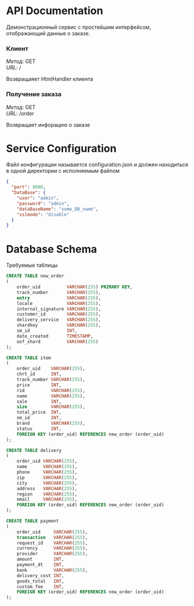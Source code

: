 # API Documentation

Демонстрационный сервис с простейшим интерфейсом, отображающий данные о заказе.

###  Клиент
*Метод*: GET   
*URL*: /

Возвращаяет HtmlHandler клиента

###  Получение заказа
*Метод*: GET   
*URL*: /order

Возвращает инфорацию о заказе

# Service Configuration

Файл конфигурации называется configuration.json и должен находиться в одной директории с исполняемым файлом

```json
{
  "port": 8080,
  "DataBase": {
    "user": "admin",
    "password": "admin",
    "dataBaseName": "some_DB_name",
    "sslmode": "disable"
  }
}
```

# Database Schema

Требуемые таблицы

```sql
CREATE TABLE new_order
(
    order_uid          VARCHAR(255) PRIMARY KEY,
    track_number       VARCHAR(255),
    entry              VARCHAR(255),
    locale             VARCHAR(255),
    internal_signature VARCHAR(255),
    customer_id        VARCHAR(255),
    delivery_service   VARCHAR(255),
    shardkey           VARCHAR(255),
    sm_id              INT,
    date_created       TIMESTAMP,
    oof_shard          VARCHAR(255)
);

CREATE TABLE item
(
    order_uid    VARCHAR(255),
    chrt_id      INT,
    track_number VARCHAR(255),
    price        INT,
    rid          VARCHAR(255),
    name         VARCHAR(255),
    sale         INT,
    size         VARCHAR(255),
    total_price  INT,
    nm_id        INT,
    brand        VARCHAR(255),
    status       INT,
    FOREIGN KEY (order_uid) REFERENCES new_order (order_uid)
);

CREATE TABLE delivery
(
    order_uid VARCHAR(255),
    name      VARCHAR(255),
    phone     VARCHAR(255),
    zip       VARCHAR(255),
    city      VARCHAR(255),
    address   VARCHAR(255),
    region    VARCHAR(255),
    email     VARCHAR(255),
    FOREIGN KEY (order_uid) REFERENCES new_order (order_uid)
);

CREATE TABLE payment
(
    order_uid     VARCHAR(255),
    transaction   VARCHAR(255),
    request_id    VARCHAR(255),
    currency      VARCHAR(255),
    provider      VARCHAR(255),
    amount        INT,
    payment_dt    INT,
    bank          VARCHAR(255),
    delivery_cost INT,
    goods_total   INT,
    custom_fee    INT,
    FOREIGN KEY (order_uid) REFERENCES new_order (order_uid)
);
```